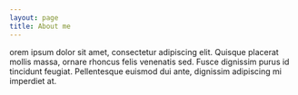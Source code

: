 ```yaml
---
layout: page
title: About me
---
```


orem ipsum dolor sit amet, consectetur adipiscing elit. Quisque placerat mollis massa, ornare rhoncus felis venenatis sed. Fusce dignissim purus id tincidunt feugiat. Pellentesque euismod dui ante, dignissim adipiscing mi imperdiet at. 